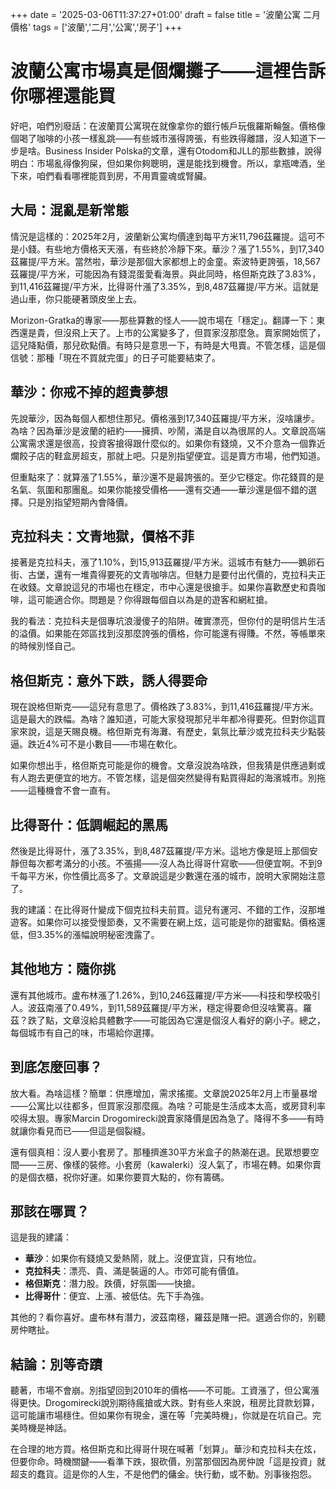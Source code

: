 +++
date = '2025-03-06T11:37:27+01:00'
draft = false
title = '波蘭公寓 二月價格'
tags = ['波蘭','二月','公寓','房子']
+++

# 波蘭公寓市場真是個爛攤子——這裡告訴你哪裡還能買

好吧，咱們別廢話：在波蘭買公寓現在就像拿你的銀行帳戶玩俄羅斯輪盤。價格像個喝了咖啡的小孩一樣亂跳——有些城市漲得誇張，有些跌得離譜，沒人知道下一步是啥。Business Insider Polska的文章，還有Otodom和JLL的那些數據，說得明白：市場亂得像狗屎，但如果你夠聰明，還是能找到機會。所以，拿瓶啤酒，坐下來，咱們看看哪裡能買到房，不用賣靈魂或腎臟。

## 大局：混亂是新常態

情況是這樣的：2025年2月，波蘭新公寓均價達到每平方米11,796茲羅提。這可不是小錢。有些地方價格天天漲，有些終於冷靜下來。華沙？漲了1.55%，到17,340茲羅提/平方米。當然啦，華沙是那個大家都想上的金童。索波特更誇張，18,567茲羅提/平方米，可能因為有錢混蛋愛看海景。與此同時，格但斯克跌了3.83%，到11,416茲羅提/平方米，比得哥什漲了3.35%，到8,487茲羅提/平方米。這就是過山車，你只能硬著頭皮坐上去。

Morizon-Gratka的專家——那些算數的怪人——說市場在「穩定」。翻譯一下：東西還是貴，但沒飛上天了。上市的公寓變多了，但買家沒那麼急。賣家開始慌了，這兒降點價，那兒砍點價。有時只是意思一下，有時是大甩賣。不管怎樣，這是個信號：那種「現在不買就完蛋」的日子可能要結束了。

## 華沙：你戒不掉的超貴夢想

先說華沙，因為每個人都想住那兒。價格漲到17,340茲羅提/平方米，沒啥讓步。為啥？因為華沙是波蘭的紐約——擁擠、吵鬧，滿是自以為很屌的人。文章說高端公寓需求還是很高，投資客搶得跟什麼似的。如果你有錢燒，又不介意為一個靠近爛餃子店的鞋盒房超支，那就上吧。只是別指望便宜。這是賣方市場，他們知道。

但重點來了：就算漲了1.55%，華沙還不是最誇張的。至少它穩定。你花錢買的是名氣、氛圍和那團亂。如果你能接受價格——還有交通——華沙還是個不錯的選擇。只是別指望短期內會降價。

## 克拉科夫：文青地獄，價格不菲

接著是克拉科夫，漲了1.10%，到15,913茲羅提/平方米。這城市有魅力——鵝卵石街、古堡，還有一堆貴得要死的文青咖啡店。但魅力是要付出代價的，克拉科夫正在收錢。文章說這兒的市場也在穩定，市中心還是很搶手。如果你喜歡歷史和貴咖啡，這可能適合你。問題是？你得跟每個自以為是的遊客和網紅搶。

我的看法：克拉科夫是個專坑浪漫傻子的陷阱。確實漂亮，但你付的是明信片生活的溢價。如果能在郊區找到沒那麼誇張的價格，你可能還有得賺。不然，等帳單來的時候別怪自己。

## 格但斯克：意外下跌，誘人得要命

現在說格但斯克——這兒有意思了。價格跌了3.83%，到11,416茲羅提/平方米。這是最大的跌幅。為啥？誰知道，可能大家發現那兒半年都冷得要死。但對你這買家來說，這是天賜良機。格但斯克有海灘、有歷史，氣氛比華沙或克拉科夫少點裝逼。跌近4%可不是小數目——市場在軟化。

如果你想出手，格但斯克可能是你的機會。文章沒說為啥跌，但我猜是供應過剩或有人跑去更便宜的地方。不管怎樣，這是個突然變得有點買得起的海濱城市。別拖——這種機會不會一直有。

## 比得哥什：低調崛起的黑馬

然後是比得哥什，漲了3.35%，到8,487茲羅提/平方米。這地方像是班上那個安靜但每次都考滿分的小孩。不張揚——沒人為比得哥什寫歌——但便宜啊。不到9千每平方米，你性價比高多了。文章說這是少數還在漲的城市，說明大家開始注意了。

我的建議：在比得哥什變成下個克拉科夫前買。這兒有運河、不錯的工作，沒那堆遊客。如果你可以接受慢節奏，又不需要在網上炫，這可能是你的甜蜜點。價格還低，但3.35%的漲幅說明秘密洩露了。

## 其他地方：隨你挑

還有其他城市。盧布林漲了1.26%，到10,246茲羅提/平方米——科技和學校吸引人。波茲南漲了0.49%，到11,589茲羅提/平方米，穩定得要命但沒啥驚喜。羅茲？跌了點，文章沒給具體數字——可能因為它還是個沒人看好的窮小子。總之，每個城市有自己的味，市場給你選擇。

## 到底怎麼回事？

放大看。為啥這樣？簡單：供應增加，需求搖擺。文章說2025年2月上市量暴增——公寓比以往都多，但買家沒那麼瘋。為啥？可能是生活成本太高，或房貸利率咬得太狠。專家Marcin Drogomirecki說賣家降價是因為急了。降得不多——有時就讓你看見而已——但這是個裂縫。

還有個真相：沒人要小套房了。那種擠進30平方米盒子的熱潮在退。民眾想要空間——三房、像樣的裝修。小套房（kawalerki）沒人氣了，市場在轉。如果你賣的是個衣櫃，祝你好運。如果你要買大點的，你有籌碼。

## 那該在哪買？

這是我的建議：

- **華沙**：如果你有錢燒又愛熱鬧，就上。沒便宜貨，只有地位。
- **克拉科夫**：漂亮、貴、滿是裝逼的人。市郊可能有價值。
- **格但斯克**：潛力股。跌價，好氛圍——快搶。
- **比得哥什**：便宜、上漲、被低估。先下手為強。

其他的？看你喜好。盧布林有潛力，波茲南穩，羅茲是賭一把。選適合你的，别聽房仲瞎扯。

## 結論：別等奇蹟

聽著，市場不會崩。別指望回到2010年的價格——不可能。工資漲了，但公寓漲得更快。Drogomirecki說別期待瘋搶或大跌。對有些人來說，租房比貸款划算，這可能讓市場穩住。但如果你有現金，還在等「完美時機」，你就是在坑自己。完美時機是神話。

在合理的地方買。格但斯克和比得哥什現在喊著「划算」。華沙和克拉科夫在炫，但要你命。時機關鍵——看準下跌，狠砍價，別當那個因為房仲說「這是投資」就超支的蠢貨。這是你的人生，不是他們的傭金。快行動，或不動。別事後抱怨。